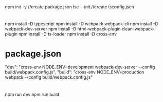 #
npm init -y   //create package.json
tsc --init    //create tsconfig.json
#
npm install -D typescript
npm install  -D webpack webpack-cli
npm install  -D webpack-dev-server
npm install  -D html-webpack-plugin clean-webpack-plugin
npm install  -D ts-loader
npm install  -D cross-env
# package.json
"dev": "cross-env NODE_ENV=development webpack-dev-server --config build/webpack.config.js",
"build": "cross-env NODE_ENV=production webpack --config build/webpack.config.js"
#
npm run dev
npm run build